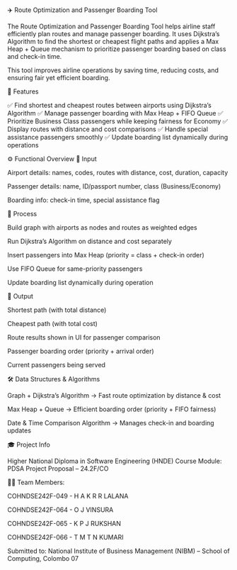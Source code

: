 ✈️ Route Optimization and Passenger Boarding Tool

The Route Optimization and Passenger Boarding Tool helps airline staff efficiently plan routes and manage passenger boarding.
It uses Dijkstra’s Algorithm to find the shortest or cheapest flight paths and applies a Max Heap + Queue mechanism to prioritize passenger boarding based on class and check-in time.

This tool improves airline operations by saving time, reducing costs, and ensuring fair yet efficient boarding.

📌 Features

✅ Find shortest and cheapest routes between airports using Dijkstra’s Algorithm
✅ Manage passenger boarding with Max Heap + FIFO Queue
✅ Prioritize Business Class passengers while keeping fairness for Economy
✅ Display routes with distance and cost comparisons
✅ Handle special assistance passengers smoothly
✅ Update boarding list dynamically during operations

⚙️ Functional Overview
🔹 Input

Airport details: names, codes, routes with distance, cost, duration, capacity

Passenger details: name, ID/passport number, class (Business/Economy)

Boarding info: check-in time, special assistance flag

🔹 Process

Build graph with airports as nodes and routes as weighted edges

Run Dijkstra’s Algorithm on distance and cost separately

Insert passengers into Max Heap (priority = class + check-in order)

Use FIFO Queue for same-priority passengers

Update boarding list dynamically during operation

🔹 Output

Shortest path (with total distance)

Cheapest path (with total cost)

Route results shown in UI for passenger comparison

Passenger boarding order (priority + arrival order)

Current passengers being served

🛠️ Data Structures & Algorithms

Graph + Dijkstra’s Algorithm → Fast route optimization by distance & cost

Max Heap + Queue → Efficient boarding order (priority + FIFO fairness)

Date & Time Comparison Algorithm → Manages check-in and boarding updates



🎓 Project Info

Higher National Diploma in Software Engineering (HNDE)
Course Module: PDSA Project Proposal – 24.2F/CO

👨‍💻 Team Members:

COHNDSE242F-049 - H A K R R LALANA

COHNDSE242F-064 - O J VINSURA

COHNDSE242F-065 - K P J RUKSHAN

COHNDSE242F-066 - T M T N KUMARI

Submitted to:
National Institute of Business Management (NIBM) – School of Computing, Colombo 07

